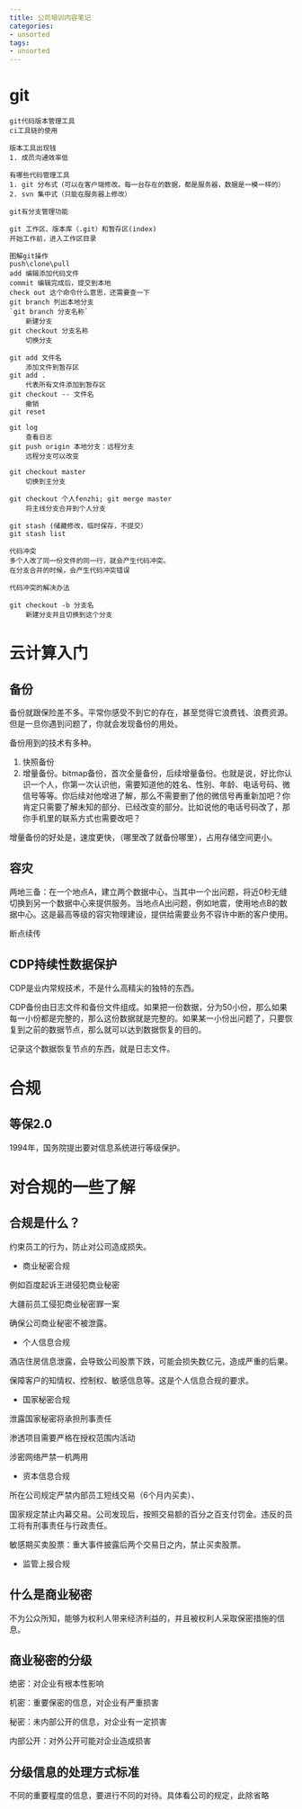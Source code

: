 ```yaml
---
title: 公司培训内容笔记
categories:
- unsorted
tags:
- unsorted
---
```

# git
```
git代码版本管理工具
ci工具链的使用

版本工具出现钱
1. 成员沟通效率低

有哪些代码管理工具
1. git 分布式（可以在客户端修改。每一台存在的数据，都是服务器，数据是一模一样的）
2. svn 集中式（只能在服务器上修改）

git有分支管理功能

git 工作区、版本库（.git）和暂存区(index)
开始工作前，进入工作区目录

图解git操作
push\clone\pull
add 编辑添加代码文件
commit 编辑完成后，提交到本地
check out 这个命令什么意思，还需要查一下
git branch 列出本地分支
`git branch 分支名称`
	新建分支
git checkout 分支名称
	切换分支

git add 文件名
	添加文件到暂存区
git add .
    代表所有文件添加到暂存区
git checkout -- 文件名 
	撤销
git reset 

git log
    查看日志
git push origin 本地分支：远程分支
	远程分支可以改变

git checkout master
	切换到主分支

git checkout 个人fenzhi; git merge master
	将主线分支合并到个人分支
	
git stash (储藏修改，临时保存，不提交）
git stash list

代码冲突
多个人改了同一份文件的同一行，就会产生代码冲突。
在分支合并的时候，会产生代码冲突错误

代码冲突的解决办法

git checkout -b 分支名
	新建分支并且切换到这个分支
```
# 云计算入门

## 备份
备份就跟保险差不多。平常你感受不到它的存在，甚至觉得它浪费钱、浪费资源。但是一旦你遇到问题了，你就会发现备份的用处。

备份用到的技术有多种。
1. 快照备份
2. 增量备份。bitmap备份，首次全量备份，后续增量备份。也就是说，好比你认识一个人，你第一次认识他，需要知道他的姓名、性别、年龄、电话号码、微信号等等。你后续对他增进了解，那么不需要删了他的微信号再重新加吧？你肯定只需要了解未知的部分、已经改变的部分。比如说他的电话号码改了，那你手机里的联系方式也需要改吧？

增量备份的好处是，速度更快，（哪里改了就备份哪里），占用存储空间更小。

## 容灾
两地三备：在一个地点A，建立两个数据中心，当其中一个出问题，将近0秒无缝切换到另一个数据中心来提供服务。当地点A出问题，例如地震，使用地点B的数据中心。这是最高等级的容灾物理建设，提供给需要业务不容许中断的客户使用。

断点续传

## CDP持续性数据保护
CDP是业内常规技术，不是什么高精尖的独特的东西。

CDP备份由日志文件和备份文件组成。如果把一份数据，分为50小份，那么如果每一小份都是完整的，那么这份数据就是完整的。如果某一小份出问题了，只要恢复到之前的数据节点，那么就可以达到数据恢复的目的。

记录这个数据恢复节点的东西，就是日志文件。

# 合规
## 等保2.0

1994年，国务院提出要对信息系统进行等级保护。



# 对合规的一些了解



## 合规是什么？



约束员工的行为，防止对公司造成损失。



- 商业秘密合规



例如百度起诉王进侵犯商业秘密



大疆前员工侵犯商业秘密罪一案



确保公司商业秘密不被泄露。



- 个人信息合规



酒店住房信息泄露，会导致公司股票下跌，可能会损失数亿元，造成严重的后果。



保障客户的知情权、控制权、敏感信息等。这是个人信息合规的要求。



- 国家秘密合规



泄露国家秘密将承担刑事责任



渗透项目需要严格在授权范围内活动



涉密网络严禁一机两用



- 资本信息合规



所在公司规定严禁内部员工短线交易（6个月内买卖）、



国家规定禁止内幕交易。公司发现后，按照交易额的百分之百支付罚金。违反的员工将有刑事责任与行政责任。



敏感期买卖股票：重大事件披露后两个交易日之内，禁止买卖股票。



- 监管上报合规



## 什么是商业秘密



不为公众所知，能够为权利人带来经济利益的，并且被权利人采取保密措施的信息。



## 商业秘密的分级



绝密：对企业有根本性影响



机密：重要保密的信息，对企业有严重损害



秘密：未内部公开的信息，对企业有一定损害



内部公开：对外公开可能对企业造成损害



## 分级信息的处理方式标准

不同的重要程度的信息，要进行不同的对待。具体看公司的规定，此除省略
